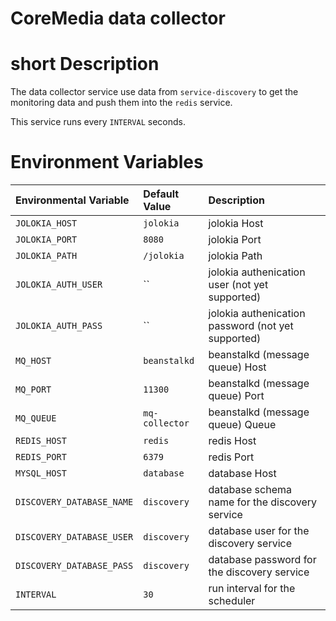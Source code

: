 
CoreMedia data collector
========================

# short Description

The data collector service use data from `service-discovery` to get the monitoring data and push them into the `redis` service.

This service runs every `INTERVAL` seconds.

# Environment Variables

| Environmental Variable             | Default Value        | Description                                                     |
| :--------------------------------- | :-------------       | :-----------                                                    |
| `JOLOKIA_HOST`                     | `jolokia`            | jolokia Host                                                    |
| `JOLOKIA_PORT`                     | `8080`               | jolokia Port                                                    |
| `JOLOKIA_PATH`                     | `/jolokia`           | jolokia Path                                                    |
| `JOLOKIA_AUTH_USER`                | ``                   | jolokia authenication user (not yet supported)                  |
| `JOLOKIA_AUTH_PASS`                | ``                   | jolokia authenication password (not yet supported)              |
| `MQ_HOST`                          | `beanstalkd`         | beanstalkd (message queue) Host                                 |
| `MQ_PORT`                          | `11300`              | beanstalkd (message queue) Port                                 |
| `MQ_QUEUE`                         | `mq-collector`       | beanstalkd (message queue) Queue                                |
| `REDIS_HOST`                       | `redis`              | redis Host                                                      |
| `REDIS_PORT`                       | `6379`               | redis Port                                                      |
| `MYSQL_HOST`                       | `database`           | database Host                                                   |
| `DISCOVERY_DATABASE_NAME`          | `discovery`          | database schema name for the discovery service                  |
| `DISCOVERY_DATABASE_USER`          | `discovery`          | database user for the discovery service                         |
| `DISCOVERY_DATABASE_PASS`          | `discovery`          | database password for the discovery service                     |
| `INTERVAL`                         | `30`                 | run interval for the scheduler                                  |
